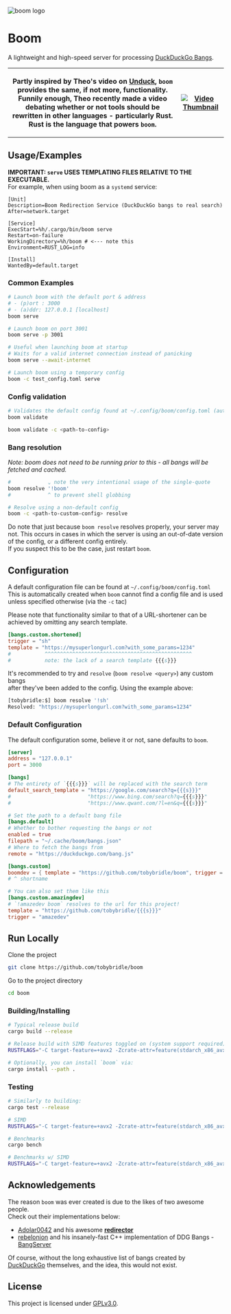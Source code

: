 
![boom logo](https://github.com/user-attachments/assets/61e33a4d-c937-4451-aa81-a2c4cbad3b18)

# Boom

A lightweight and high-speed server for processing [DuckDuckGo Bangs](https://duckduckgo/bang.js).

<table>
<th>
  
Partly inspired by Theo's video on [Unduck](https://www.youtube.com/watch?v=_DnNzRaBWUU), `boom` provides the same, if not more, functionality.
Funnily enough, Theo recently made a video debating whether or not
tools should be rewritten in other languages - particularly Rust. Rust is the language that powers `boom`.

</th>

<th>

[![Video Thumbnail](http://img.youtube.com/vi/CvXsGWDozRw/0.jpg)](https://www.youtube.com/watch?v=CvXsGWDozRw "JavaScript is fast enough (don't rewrite your code)")

</th>
</table>

## Usage/Examples

**IMPORTANT: `serve` USES TEMPLATING FILES RELATIVE TO THE EXECUTABLE.**\
For example, when using boom as a `systemd` service:

```
[Unit]
Description=Boom Redirection Service (DuckDuckGo bangs to real search)
After=network.target

[Service]
ExecStart=%h/.cargo/bin/boom serve
Restart=on-failure
WorkingDirectory=%h/boom # <--- note this
Environment=RUST_LOG=info

[Install]
WantedBy=default.target
```

### Common Examples

```bash
# Launch boom with the default port & address
# - (p)ort : 3000
# - (a)ddr: 127.0.0.1 [localhost]
boom serve

# Launch boom on port 3001
boom serve -p 3001

# Useful when launching boom at startup
# Waits for a valid internet connection instead of panicking
boom serve --await-internet

# Launch boom using a temporary config
boom -c test_config.toml serve
```

### Config validation
```bash
# Validates the default config found at ~/.config/boom/config.toml (auto-created if does not exist)
boom validate

boom validate -c <path-to-config>
```

### Bang resolution
*Note: boom does not need to be running prior to this - all bangs will be fetched and cached.*
```bash
#            ⌄ note the very intentional usage of the single-quote
boom resolve '!boom'
#            ^ to prevent shell globbing

# Resolve using a non-default config
boom -c <path-to-custom-config> resolve
```

Do note that just because `boom resolve` resolves properly, your server may not. This occurs
in cases in which the server is using an out-of-date version of the config, or a different config entirely.\
If you suspect this to be the case, just restart `boom`.

## Configuration
A default configuration file can be found at `~/.config/boom/config.toml`\
This is automatically created when `boom` cannot find a config file and is used\
unless specified otherwise (via the `-c` tac)

Please note that functionality similar to that of a URL-shortener can be achieved by
omitting any search template.
```toml
[bangs.custom.shortened]
trigger = "sh"
template = "https://mysuperlongurl.com?with_some_params=1234"
#           ^^^^^^^^^^^^^^^^^^^^^^^^^^^^^^^^^^^^^^^^^^^^^^^^
#           note: the lack of a search template {{{s}}}
```

It's recommended to try and `resolve` (`boom resolve <query>`) any custom bangs\
after they've been added to the config.
Using the example above:
```bash
[tobybridle:$] boom resolve '!sh'
Resolved: "https://mysuperlongurl.com?with_some_params=1234"
```


### Default Configuration
The default configuration some, believe it or not, sane defaults to `boom`.
```toml
[server]
address = "127.0.0.1"
port = 3000

[bangs]
# The entirety of `{{{s}}}` will be replaced with the search term
default_search_template = "https://google.com/search?q={{{s}}}"
#                         "https://www.bing.com/search?q={{{s}}}"
#                         "https://www.qwant.com/?l=en&q={{{s}}}"

# Set the path to a default bang file
[bangs.default]
# Whether to bother requesting the bangs or not
enabled = true
filepath = "~/.cache/boom/bangs.json"
# Where to fetch the bangs from
remote = "https://duckduckgo.com/bang.js"

[bangs.custom]
boomdev = { template = "https://github.com/tobybridle/boom", trigger = "boomdev" }
# ^ shortname

# You can also set them like this
[bangs.custom.amazingdev]
# `!amazedev boom` resolves to the url for this project!
template = "https://github.com/tobybridle/{{{s}}}"
trigger = "amazedev"
```
## Run Locally

Clone the project

```bash
git clone https://github.com/tobybridle/boom
```

Go to the project directory

```bash
cd boom
```

### Building/Installing
```bash
# Typical release build
cargo build --release

# Release build with SIMD features toggled on (system support required)
RUSTFLAGS="-C target-feature=+avx2 -Zcrate-attr=feature(stdarch_x86_avx512)" cargo build --release

# Optionally, you can install `boom` via:
cargo install --path .
```

### Testing
```bash
# Similarly to building:
cargo test --release

# SIMD
RUSTFLAGS="-C target-feature=+avx2 -Zcrate-attr=feature(stdarch_x86_avx512)" cargo test --release

# Benchmarks
cargo bench

# Benchmarks w/ SIMD
RUSTFLAGS="-C target-feature=+avx2 -Zcrate-attr=feature(stdarch_x86_avx512)" cargo bench
```
## Acknowledgements
The reason `boom` was ever created is due to the likes of two awesome people.\
Check out their implementations below:
- [Adolar0042](https://github.com/adolar0042) and his awesome [__redirector__](https://github.com/adolar0042/redirector)
- [rebelonion](https://github.com/rebelonion) and his insanely-fast C++ implementation of DDG Bangs - [BangServer](https://github.com/rebelonion/bangserver)

Of course, without the long exhaustive list of bangs created by [DuckDuckGo](https://duckduckgo.com/bang.js) themselves, and the idea, this would not exist.
## License

This project is licensed under [GPLv3.0](https://choosealicense.com/licenses/gpl-3.0/).

